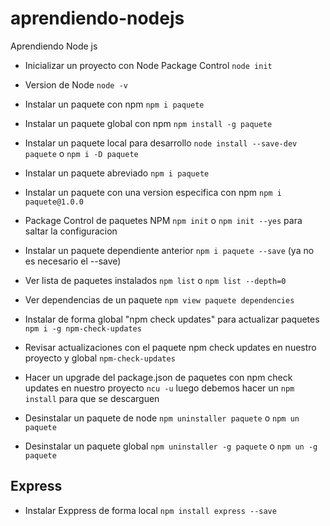 # aprendiendo-nodejs
Aprendiendo Node js

- Inicializar un proyecto con Node Package Control `node init`

- Version de Node `node -v`
- Instalar un paquete con npm `npm i paquete`
- Instalar un paquete global con npm `npm install -g paquete`
- Instalar un paquete local para desarrollo `node install --save-dev paquete` o `npm i -D paquete`
- Instalar un paquete abreviado `npm i paquete`
- Instalar un paquete con una version especifica con npm `npm i paquete@1.0.0`
- Package Control de paquetes NPM `npm init` o `npm init --yes` para saltar la configuracion 
- Instalar un paquete dependiente anterior `npm i paquete --save` (ya no es necesario el --save)
- Ver lista de paquetes instalados `npm list` o `npm list --depth=0`
- Ver dependencias de un paquete `npm view paquete dependencies`
- Instalar de forma global "npm check updates" para actualizar paquetes `npm i -g npm-check-updates`
- Revisar actualizaciones con el paquete npm check updates en nuestro proyecto y global `npm-check-updates`
- Hacer un upgrade del package.json de paquetes con npm check updates en nuestro proyecto `ncu -u` luego debemos hacer un `npm install` para que se descarguen
- Desinstalar un paquete de node `npm uninstaller paquete` o `npm un paquete`
- Desinstalar un paquete global `npm uninstaller -g paquete` o `npm un -g paquete`

## Express
- Instalar Exppress de forma local `npm install express --save`